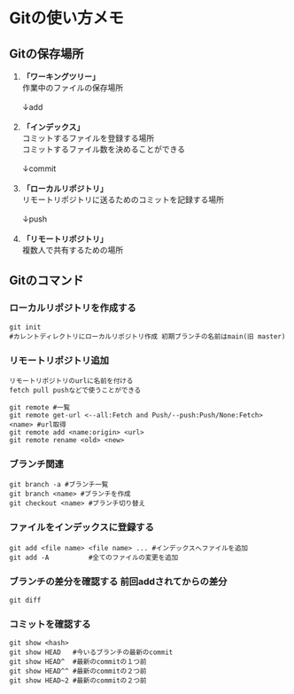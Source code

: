 # Gitの使い方メモ  
## Gitの保存場所  
1. **「ワーキングツリー」**  
	作業中のファイルの保存場所  
	<br>   ↓add<br><br>
1. **「インデックス」**  
	コミットするファイルを登録する場所  
	コミットするファイル数を決めることができる  
	<br>   ↓commit<br><br>
1. **「ローカルリポジトリ」**  
	リモートリポジトリに送るためのコミットを記録する場所  
	<br>   ↓push<br><br>
1. **「リモートリポジトリ」**  
	複数人で共有するための場所  

 
## Gitのコマンド  
### ローカルリポジトリを作成する  
```  
git init   
#カレントディレクトリにローカルリポジトリ作成 初期ブランチの名前はmain(旧 master)
```

### リモートリポジトリ追加  
	リモートリポジトリのurlに名前を付ける  
	fetch pull pushなどで使うことができる  
```  
git remote #一覧  
git remote get-url <--all:Fetch and Push/--push:Push/None:Fetch> <name> #url取得 
git remote add <name:origin> <url>
git remote rename <old> <new>
```  
### ブランチ関連  
```  
git branch -a #ブランチ一覧  
git branch <name> #ブランチを作成  
git checkout <name> #ブランチ切り替え  
```  

### ファイルをインデックスに登録する  
```  
git add <file name> <file name> ... #インデックスへファイルを追加  
git add -A          #全てのファイルの変更を追加  
```  
  
### ブランチの差分を確認する 前回addされてからの差分  
```  
git diff  
```  
  
### コミットを確認する  
```  
git show <hash>  
git show HEAD   #今いるブランチの最新のcommit  
git show HEAD^  #最新のcommitの１つ前  
git show HEAD^^ #最新のcommitの２つ前  
git show HEAD~2 #最新のcommitの２つ前  
```  